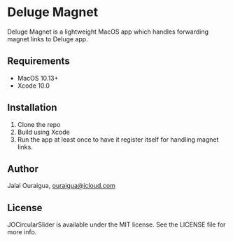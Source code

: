 # Deluge Magnet

Deluge Magnet is a lightweight MacOS app which handles forwarding magnet links to Deluge app.

## Requirements

- MacOS 10.13+
- Xcode 10.0

## Installation

1. Clone the repo
2. Build using Xcode
3. Run the app at least once to have it register itself for handling magnet links.

## Author

Jalal Ouraigua, ouraigua@icloud.com

## License

JOCircularSlider is available under the MIT license. See the LICENSE file for more info.
